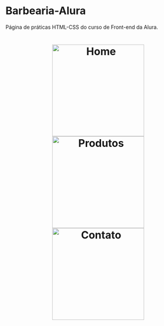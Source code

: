 # Barbearia-Alura
Página de práticas  HTML-CSS do curso de Front-end da Alura.

<h1 align="center"> 
  <img alt="Home" title="Tela-home" src="https://drive.google.com/drive/u/0/folders/1GnHwqxyr9nz_wBsfJ03fHCdJ-SVfuXBT" width="250px" />
  <div>
      <img alt="Produtos" title="Tela-produtos" src="https://drive.google.com/file/d/1W52Op5y7DatfByZ2aXXR9YVQpeTQLeSc/view" width="250px" />
  </div>
  <div>
      <img alt="Contato" title="Tela-contatos" src="https://drive.google.com/file/d/1M8OijHnXR1vuB6wjCMjb5tAlaF9CV1Em/view" width="250px" />
  </div>
</h1>
